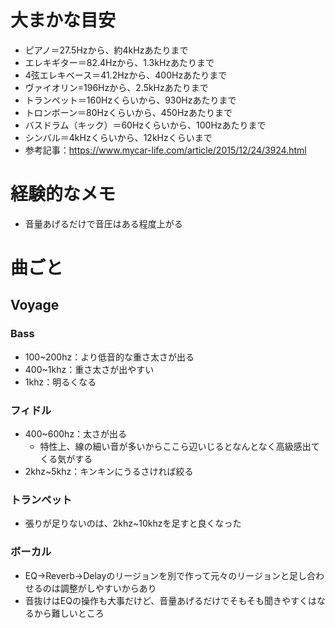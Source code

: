 # 大まかな目安
- ピアノ＝27.5Hzから、約4kHzあたりまで
- エレキギター＝82.4Hzから、1.3kHzあたりまで	
- 4弦エレキベース＝41.2Hzから、400Hzあたりまで
- ヴァイオリン=196Hzから、2.5kHzあたりまで
- トランペット＝160Hzくらいから、930Hzあたりまで
- トロンボーン＝80Hzくらいから、450Hzあたりまで
- バスドラム（キック）＝60Hzくらいから、100Hzあたりまで
- シンバル＝4kHzくらいから、12kHzくらいまで
- 参考記事：https://www.mycar-life.com/article/2015/12/24/3924.html

# 経験的なメモ
- 音量あげるだけで音圧はある程度上がる

# 曲ごと
## Voyage
### Bass
- 100\~200hz：より低音的な重さ太さが出る
- 400\~1khz：重さ太さが出やすい
- 1khz：明るくなる

### フィドル
- 400\~600hz：太さが出る
	- 特性上、線の細い音が多いからここら辺いじるとなんとなく高級感出てくる気がする
- 2khz\~5khz：キンキンにうるさければ絞る

### トランペット
- 張りが足りないのは、2khz\~10khzを足すと良くなった

### ボーカル
- EQ→Reverb→Delayのリージョンを別で作って元々のリージョンと足し合わせるのは調整がしやすいからあり
- 音抜けはEQの操作も大事だけど、音量あげるだけでそもそも聞きやすくはなるから難しいところ